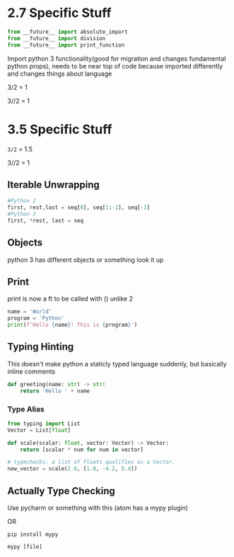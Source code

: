 # 2.7 Specific Stuff

```python
from __future__ import absolute_import
from __future__ import division
from __future__ import print_function
```

 Import python 3 functionality(good for migration and changes fundamental python props), needs to be near top of code because imported differently and changes things about language

3/2 = 1

3//2 = 1

# 3.5 Specific Stuff

`3/2` = 1.5

3//2 = 1 

## Iterable Unwrapping

```python
#Python 2
first, rest,last = seq[0], seq[1:-1], seq[-1]
#Python 3
first, *rest, last = seq
```

## Objects

python 3 has different objects or something look it up 

## Print

print is now a ft to be called with () unlike 2

```python
name = 'World'
program = 'Python'
print(f'Hello {name}! This is {program}')
```

## Typing Hinting

This doesn't make python a staticly typed language suddenly, but basically inline comments

```python
def greeting(name: str) -> str:
    return 'Hello ' + name
```

### Type Alias

```python
from typing import List
Vector = List[float]

def scale(scalar: float, vector: Vector) -> Vector:
    return [scalar * num for num in vector]

# typechecks; a list of floats qualifies as a Vector.
new_vector = scale(2.0, [1.0, -4.2, 5.4])
```

## Actually Type Checking

Use pycharm or something with this (atom has a mypy plugin)

OR

`pip install mypy`

`mypy [file]`